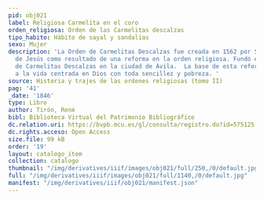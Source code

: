 ```yaml
---
pid: obj021
label: Religiosa Carmelita en el coro
orden_religiosa: Orden de las Carmelitas descalzas
tipo_habito: Hábito de sayal y sandalias
sexo: Mujer
description: 'La Orden de Carmelitas Descalzas fue creada en 1562 por Santa Teresa
  de Jesús como resultado de una reforma en la orden religiosa. Fundó el primer convento
  de Carmelitas Descalzas en la ciudad de Ávila.  La base de esta reforma buscó retornar
  a la vida centrada en Dios con toda sencillez y pobreza. '
source: Historia y trajes de las ordenes religiosas (tomo II)
pag: '41'
_date: '1846'
type: Libro
author: Tirón, René
bibl: Biblioteca Virtual del Patrimonio Bibliográfico
dc.relation.uri: https://bvpb.mcu.es/gl/consulta/registro.do?id=575125
dc.rights.acceso: Open Access
size.file: 99 kB
order: '19'
layout: catalogo_item
collection: catalogo
thumbnail: "/img/derivatives/iiif/images/obj021/full/250,/0/default.jpg"
full: "/img/derivatives/iiif/images/obj021/full/1140,/0/default.jpg"
manifest: "/img/derivatives/iiif/obj021/manifest.json"
---
```

